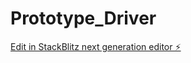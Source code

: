 # Prototype_Driver

[Edit in StackBlitz next generation editor ⚡️](https://stackblitz.com/~/github.com/skawsh/Prototype_Driver)